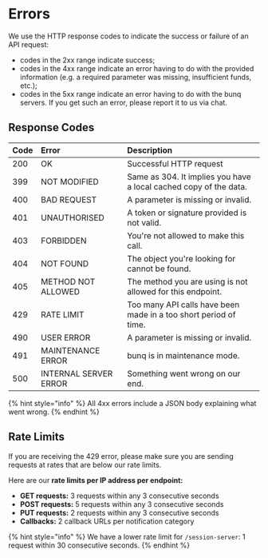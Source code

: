 # Errors

We use the HTTP response codes to indicate the success or failure of an API request:

* codes in the 2xx range indicate success;
* codes in the 4xx range indicate an error having to do with the provided information \(e.g. a required parameter was missing, insufficient funds, etc.\);
* codes in the 5xx range indicate an error having to do with the bunq servers. If you get such an error, please report it to us via chat.

## Response Codes

| Code | Error | Description |
| :--- | :--- | :--- |
| 200 | OK | Successful HTTP request |
| 399 | NOT MODIFIED | Same as 304. It implies you have a local cached copy of the data. |
| 400 | BAD REQUEST | A parameter is missing or invalid. |
| 401 | UNAUTHORISED | A token or signature provided is not valid. |
| 403 | FORBIDDEN | You're not allowed to make this call. |
| 404 | NOT FOUND | The object you're looking for cannot be found. |
| 405 | METHOD NOT ALLOWED | The method you are using is not allowed for this endpoint. |
| 429 | RATE LIMIT | Too many API calls have been made in a too short period of time. |
| 490 | USER ERROR | A parameter is missing or invalid. |
| 491 | MAINTENANCE ERROR | bunq is in maintenance mode. |
| 500 | INTERNAL SERVER ERROR | Something went wrong on our end. |

{% hint style="info" %}
All 4xx errors include a JSON body explaining what went wrong.
{% endhint %}

## Rate Limits

If you are receiving the 429 error, please make sure you are sending requests at rates that are below our rate limits.

Here are our **rate limits per IP address per endpoint:**

* **GET requests:** 3 requests within any 3 consecutive seconds
* **POST requests:** 5 requests within any 3 consecutive seconds
* **PUT requests:** 2 requests within any 3 consecutive seconds
* **Callbacks:** 2 callback URLs per notification category

{% hint style="info" %}
We have a lower rate limit for `/session-server`: 1 request within 30 consecutive seconds.
{% endhint %}


